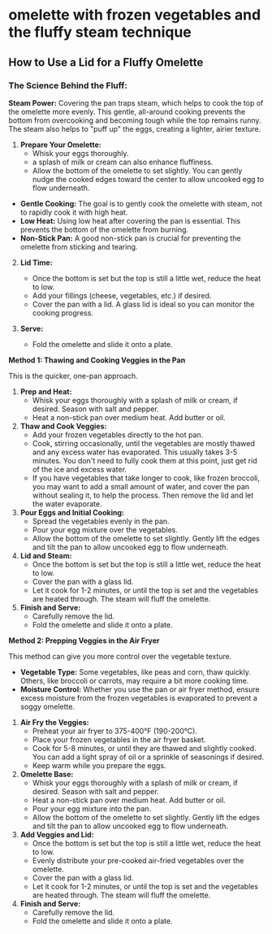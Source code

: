 # omelette with frozen vegetables and the fluffy steam technique

## How to Use a Lid for a Fluffy Omelette

### The Science Behind the Fluff:

**Steam Power:** Covering the pan traps steam, which helps to cook the top of the omelette more evenly. This gentle, all-around cooking prevents the bottom from overcooking and becoming tough while the top remains runny. The steam also helps to "puff up" the eggs, creating a lighter, airier texture.

1. **Prepare Your Omelette:**
    - Whisk your eggs thoroughly.
    - a splash of milk or cream can also enhance fluffiness.
    - Allow the bottom of the omelette to set slightly. You can gently nudge the cooked edges toward the center to allow uncooked egg to flow underneath.

- **Gentle Cooking:** The goal is to gently cook the omelette with steam, not to rapidly cook it with high heat.
- **Low Heat:** Using low heat after covering the pan is essential. This prevents the bottom of the omelette from burning.
- **Non-Stick Pan:** A good non-stick pan is crucial for preventing the omelette from sticking and tearing.

2. **Lid Time:**
    - Once the bottom is set but the top is still a little wet, reduce the heat to low.
    - Add your fillings (cheese, vegetables, etc.) if desired.
    - Cover the pan with a lid. A glass lid is ideal so you can monitor the cooking progress.

3. **Serve:**
    - Fold the omelette and slide it onto a plate.

**Method 1: Thawing and Cooking Veggies in the Pan**

This is the quicker, one-pan approach.

1. **Prep and Heat:**
    - Whisk your eggs thoroughly with a splash of milk or cream, if desired. Season with salt and pepper.
    - Heat a non-stick pan over medium heat. Add butter or oil.
2. **Thaw and Cook Veggies:**
    - Add your frozen vegetables directly to the hot pan.
    - Cook, stirring occasionally, until the vegetables are mostly thawed and any excess water has evaporated. This usually takes 3-5 minutes. You don't need to fully cook them at this point, just get rid of the ice and excess water.
    - If you have vegetables that take longer to cook, like frozen broccoli, you may want to add a small amount of water, and cover the pan without sealing it, to help the process. Then remove the lid and let the water evaporate.
3. **Pour Eggs and Initial Cooking:**
    - Spread the vegetables evenly in the pan.
    - Pour your egg mixture over the vegetables.
    - Allow the bottom of the omelette to set slightly. Gently lift the edges and tilt the pan to allow uncooked egg to flow underneath.
4. **Lid and Steam:**
    - Once the bottom is set but the top is still a little wet, reduce the heat to low.
    - Cover the pan with a glass lid.
    - Let it cook for 1-2 minutes, or until the top is set and the vegetables are heated through. The steam will fluff the omelette.
5. **Finish and Serve:**
    - Carefully remove the lid.
    - Fold the omelette and slide it onto a plate.

**Method 2: Prepping Veggies in the Air Fryer**

This method can give you more control over the vegetable texture.

- **Vegetable Type:** Some vegetables, like peas and corn, thaw quickly. Others, like broccoli or carrots, may require a bit more cooking time.
- **Moisture Control:** Whether you use the pan or air fryer method, ensure excess moisture from the frozen vegetables is evaporated to prevent a soggy omelette.

1. **Air Fry the Veggies:**
    - Preheat your air fryer to 375-400°F (190-200°C).
    - Place your frozen vegetables in the air fryer basket.
    - Cook for 5-8 minutes, or until they are thawed and slightly cooked. You can add a light spray of oil or a sprinkle of seasonings if desired.
    - Keep warm while you prepare the eggs.
2. **Omelette Base:**
    - Whisk your eggs thoroughly with a splash of milk or cream, if desired. Season with salt and pepper.
    - Heat a non-stick pan over medium heat. Add butter or oil.
    - Pour your egg mixture into the pan.
    - Allow the bottom of the omelette to set slightly. Gently lift the edges and tilt the pan to allow uncooked egg to flow underneath.
3. **Add Veggies and Lid:**
    - Once the bottom is set but the top is still a little wet, reduce the heat to low.
    - Evenly distribute your pre-cooked air-fried vegetables over the omelette.
    - Cover the pan with a glass lid.
    - Let it cook for 1-2 minutes, or until the top is set and the vegetables are heated through. The steam will fluff the omelette.
4. **Finish and Serve:**
    - Carefully remove the lid.
    - Fold the omelette and slide it onto a plate.
